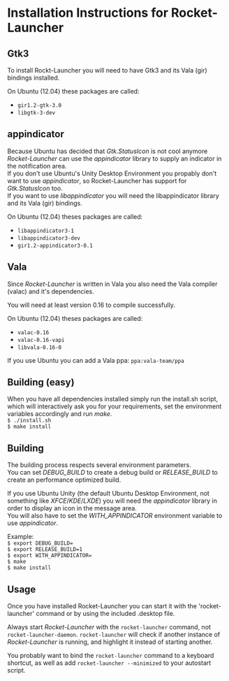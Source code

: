 Installation Instructions for Rocket-Launcher
=============================================

Gtk3
----

To install Rockt-Launcher you will need to have Gtk3 and its Vala (gir) bindings installed.

On Ubuntu (12.04) these packages are called:

* ``gir1.2-gtk-3.0``
* ``libgtk-3-dev``



appindicator
------------

Because Ubuntu has decided that *Gtk.StatusIcon* is not cool anymore *Rocket-Launcher* can use the *appindicator* library to supply an indicator in the notification area.  
If you don't use Ubuntu's Unity Desktop Environment you propably don't want to use *appindicator*, so Rocket-Launcher has support for *Gtk.StatusIcon* too.  
If you want to use *libappindicator* you will need the libappindicator library and its Vala (gir) bindings.

On Ubuntu (12.04) theses packages are called:

* ``libappindicator3-1``
* ``libappindicator3-dev``
* ``gir1.2-appindicator3-0.1``



Vala
----

Since *Rocket-Launcher* is written in Vala you also need the Vala compiler (valac) and it's dependencies.

You will need at least version 0.16 to compile successfully.

On Ubuntu (12.04) theses packages are called:

* ``valac-0.16``
* ``valac-0.16-vapi``
* ``libvala-0.16-0``

If you use Ubuntu you can add a Vala ppa:
``ppa:vala-team/ppa``



Building (easy)
---------------

When you have all dependencies installed simply run the install.sh script, which will interactively ask you for your requirements, set the environment variables accordingly and run *make*.  
``$ ./install.sh``  
``$ make install``

Building
--------

The building process respects several environment parameters.  
You can set *DEBUG_BUILD* to create a debug build or *RELEASE_BUILD* to create an performance optimized build.  

If you use Ubuntu Unity (the default Ubuntu Desktop Environment, not something like *XFCE*/*KDE*/*LXDE*) you will need the *appindicator* library in order to display an icon in the message area.  
You will also have to set the *WITH_APPINDICATOR* environment variable to use *appindicator*.

Example:  
``$ export DEBUG_BUILD=``  
``$ export RELEASE_BUILD=1``  
``$ export WITH_APPINDICATOR=``  
``$ make``  
``$ make install``  


Usage
-----

Once you have installed Rocket-Launcher you can start it with the 'rocket-launcher' command or by using the included .desktop file.

Always start *Rocket-Launcher* with the ``rocket-launcher`` command, not ``rocket-launcher-daemon``.
``rocket-launcher`` will check if another instance of *Rocket-Launcher* is running, and highlight it instead of starting another.

You probably want to bind the ``rocket-launcher`` command to a keyboard shortcut, as well as add ``rocket-launcher --minimized`` to your autostart script.
